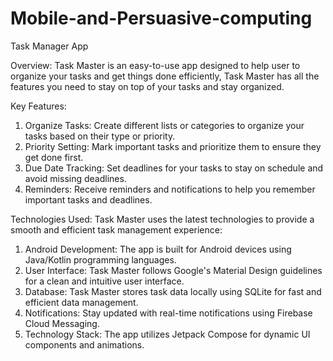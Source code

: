 # Mobile-and-Persuasive-computing
Task Manager App


Overview:
Task Master is an easy-to-use app designed to help user to organize your tasks and get things done efficiently, Task Master has all the features you need to stay on top of your tasks and stay organized.

Key Features:
1. Organize Tasks: Create different lists or categories to organize your tasks based on their type or priority.
2. Priority Setting: Mark important tasks and prioritize them to ensure they get done first.
3. Due Date Tracking: Set deadlines for your tasks to stay on schedule and avoid missing deadlines.
4. Reminders: Receive reminders and notifications to help you remember important tasks and deadlines.
   
Technologies Used:
Task Master uses the latest technologies to provide a smooth and efficient task management experience:
1. Android Development: The app is built for Android devices using Java/Kotlin programming languages.
2. User Interface:  Task Master follows Google's Material Design guidelines for a clean and intuitive user interface.
3. Database: Task Master stores task data locally using SQLite for fast and efficient data management.
4. Notifications: Stay updated with real-time notifications using Firebase Cloud Messaging.
5. Technology Stack: The app utilizes Jetpack Compose for dynamic UI components and animations.

